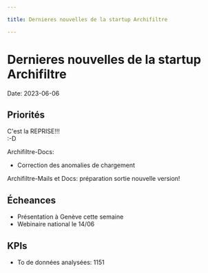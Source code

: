 ```yaml
---

title: Dernieres nouvelles de la startup Archifiltre

---
```


# Dernieres nouvelles de la startup Archifiltre

Date: 2023-06-06

## Priorités

C'est la REPRISE!!! 	
:-D

Archifiltre-Docs:
- Correction des anomalies de chargement

Archifiltre-Mails et Docs: préparation sortie nouvelle version!

## Écheances

- Présentation à Genève cette semaine
- Webinaire national le 14/06

## KPIs

 - To de données analysées: 1151
